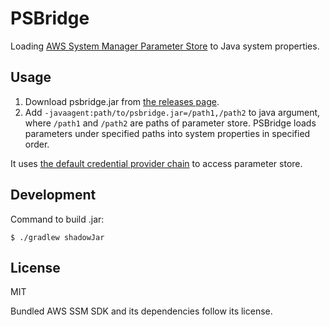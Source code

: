 # PSBridge

Loading [AWS System Manager Parameter Store](https://docs.aws.amazon.com/systems-manager/latest/userguide/systems-manager-paramstore.html) to Java system properties.

## Usage

1. Download psbridge.jar from [the releases page](https://github.com/tkawachi/psbridge/releases).
1. Add `-javaagent:path/to/psbridge.jar=/path1,/path2` to java argument, where `/path1` and `/path2` are paths of parameter store.
PSBridge loads parameters under specified paths into system properties in specified order.

It uses [the default credential provider chain](https://docs.aws.amazon.com/sdk-for-java/v1/developer-guide/credentials.html) to access parameter store.

## Development

Command to build .jar:

```
$ ./gradlew shadowJar
```

## License

MIT

Bundled AWS SSM SDK and its dependencies follow its license.
